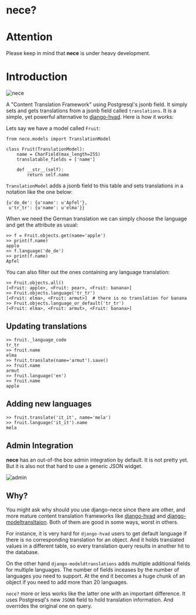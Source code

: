 # nece?

# Attention
 Please keep in mind that **nece** is under heavy development.

# Introduction


![nece](https://raw.githubusercontent.com/tatterdemalion/django-nece/master/images/nece.png)

A "Content Translation Framework" using Postgresql's jsonb field. It simply sets and gets translations from a jsonb field called ```translations```. 
It is a simple, yet powerful alternative to [django-hvad](https://github.com/KristianOellegaard/django-hvad). Here is how it works:

Lets say we have a model called ```Fruit```:
```
from nece.models import TranslationModel

class Fruit(TranslationModel):
    name = CharField(max_length=255)
    translatable_fields = ['name']

    def __str__(self):
        return self.name
```

```TranslationModel``` adds a jsonb field to this table and sets translations in a notation like the one below:

```
{u'de_de': {u'name': u'Apfel'},
 u'tr_tr': {u'name': u'elma'}}
```

When we need the German translation we can simply choose the language and get the attribute as usual:

```
>> f = Fruit.objects.get(name='apple')
>> print(f.name)
apple
>> f.language('de_de')
>> print(f.name)
Apfel
```

You can also filter out the ones containing any language translation:

```
>> Fruit.objects.all()
[<Fruit: apple>, <Fruit: pear>, <Fruit: banana>]
>> Fruit.objects.language('tr_tr')
[<Fruit: elma>, <Fruit: armut>]  # there is no translation for banana
>> Fruit.objects.language_or_default('tr_tr')
[<Fruit: elma>, <Fruit: armut>, <Fruit: banana>]
```

## Updating translations

```
>> fruit._language_code
tr_tr
>> fruit.name
elma
>> fruit.translate(name='armut').save()
>> fruit.name
armut
>> fruit.language('en')
>> fruit.name
apple
```

## Adding new languages

```
>> fruit.translate('it_it', name='mela')
>> fruit.language('it_it').name
mela
```

## Admin Integration

**nece** has an out-of-the box admin integration by default. It is not pretty yet. But it is also not that hard to use a generic JSON widget.

![admin](https://raw.githubusercontent.com/tatterdemalion/django-nece/master/images/admin.png)


## Why?

You might ask why should you use django-nece since there are other, and more mature content translation frameworks like [django-hvad](https://github.com/kristianoellegaard/django-hvad) and [django-modeltransltaion](https://github.com/deschler/django-modeltranslation). Both of them are good in some ways, worst in others. 

For instance, it is very hard for ```django-hvad``` users to get default language if there is no corresponding translation for an object. And it holds translated values in a different table, so every translation query results in another hit to the database.

On the other hand ```django-modeldtranslations``` adds multiple additional fields for multiple languages. The number of fields inceases by the number of languages you need to support. At the end it becomes a huge chunk of an object if you need to add more than 20 languages.

```nece?``` more or less works like the latter one with an important difference. It uses Postgresql's new ```JSONB``` field to hold translation information. And overrides the original one on query.

